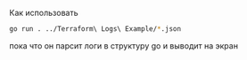 Как использовать

```bash
go run . ../Terraform\ Logs\ Example/*.json
```

пока что он парсит логи в структуру go и выводит на экран
